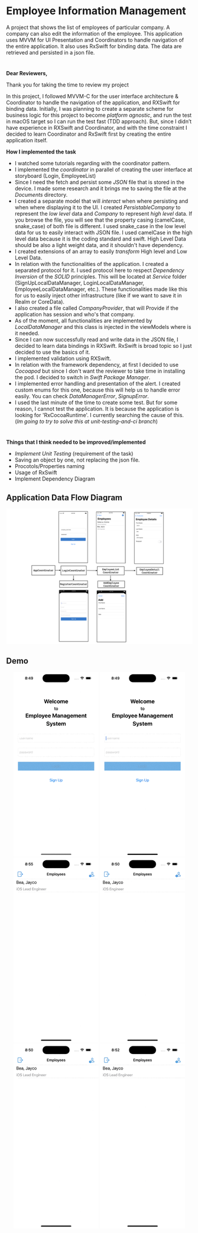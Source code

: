 # Employee Information Management
 A project that shows the list of employees of particular company. A company can also edit the information of the employee. This application uses MVVM for UI Presentation and Coordinators to handle navigation of the entire application. It also uses RxSwift for binding data. The data are retrieved and persisted in a json file.

#
**Dear Reviewers,**

Thank you for taking the time to review my project

In this project, I followed MVVM-C for the user interface architecture & Coordinator to handle the navigation of the application, and RXSwift for binding data. Initially, I was planning to create a separate scheme for business logic for this project to become _platform agnostic_, and run the test in macOS target so I can run the test fast (TDD approach). But, since I didn’t have experience in RXSwift and Coordinator, and with the time constraint I decided to learn Coordinator and RxSwift first by creating the entire application itself.

**How I implemented the task**

* I watched some tutorials regarding with the coordinator pattern.
* I implemented the _coordinator_ in parallel of creating the user interface at storyboard (Login, EmployeeList)
* Since I need the fetch and persist some _JSON_ file that is stored in the device. I made some research and it brings me to saving the file at the _Documents_ directory.  
* I created a separate model that will _interact_ when where persisting and when where displaying it to the UI. I created *PersistableCompany* to represent the _low level_ data and *Company* to represent _high level_ data. If you browse the file, you will see that the property casing (camelCase, snake_case) of both file is different. I used snake_case in the low level data for us to easily interact with JSON file. I used camelCase in the high level data because it is the coding standard and swift. High Level Data should be also a light weight data, and it shouldn't have dependency.
* I created extensions of an array to easily *transform* High level and Low Level Data.
* In relation with the functionalities of the application. I created a separated protocol for it. I used protocol here to respect *Dependency Inversion* of the _SOLID_ principles. This will be located at _Service_ folder (SignUpLocalDataManager, LoginLocalDataManager, EmployeeLocalDataManager, etc.). These functionalities made like this for us to easily inject other infrastructure (like if we want to save it in Realm or CoreData).
* I also created a file called _CompanyProvider_, that will Provide if the application has session and who's that company.
* As of the moment, all functionalities are implemented by *LocalDataManager* and this class is injected in the viewModels where is it needed.
* Since I can now successfully read and write data in the JSON file, I decided to learn data bindings in RXSwift. RxSwift is broad topic so I just decided to use the basics of it. 
* I implemented validation using RXSwift.
* In relation with the framework dependency, at first I decided to use _Cocoapod_ but since I don't want the reviewer to take time in installing the pod. I decided to switch in _Swift Package Manager_.
* I implemented error handling and presentation of the alert. I created custom enums for this one, because this will help us to handle error easily. You can check *DataManagerError*, *SignupError*.
* I used the last minute of the time to create some test. But for some reason, I cannot test the application. It is because the application is looking for 'RxCocoaRuntime'. I currently searching the cause of this. (_Im going to try to solve this at *unit-testing-and-ci* branch_)

#
**Things that I think needed to be improved/implemented**
* *Implement Unit Testing* (requirement of the task)
* Saving an object by one, not replacing the json file.
* Procotols/Properties naming
* Usage of RxSwift
* Implement Dependency Diagram
 

## Application Data Flow Diagram
<p align="center">
<img src="https://github.com/jcobeadev/Employee-Information-Management/blob/main/Files/AppDataFlowCoordinator.png" alt="App Data Flow Diagram" title="App Data Flow Diagram"/>
</p>

## Demo
<p align="center">
<img src="https://github.com/jcobeadev/Employee-Information-Management/blob/main/Files/Signup.gif" alt="Signup" title="Signup"/ width=230>
<img src="https://github.com/jcobeadev/Employee-Information-Management/blob/main/Files/Login.gif" alt="Login" title="Login"/ width=230>
<img src="https://github.com/jcobeadev/Employee-Information-Management/blob/main/Files/AddEmployee.gif" alt="AddEmployee" title="AddEmployee"/ width=230>
<img src="https://github.com/jcobeadev/Employee-Information-Management/blob/main/Files/EditEmployee.gif" alt="EditEmployee" title="EditEmployee"/ width=230>
<img src="https://github.com/jcobeadev/Employee-Information-Management/blob/main/Files/Logout.gif" alt="Logout" title="Logout"/ width=230>
<img src="https://github.com/jcobeadev/Employee-Information-Management/blob/main/Files/LoginOtherCompany.gif" alt="LoginOtherCompany" title="LoginOtherCompany"/ width=230>
</p>
